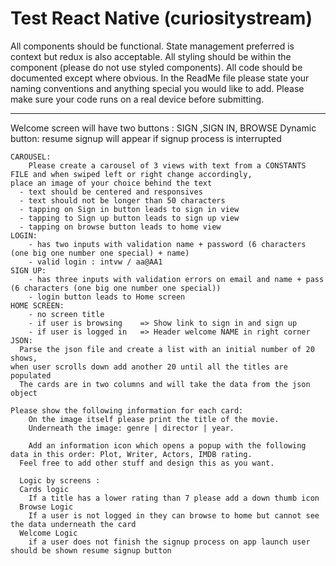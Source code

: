 # Test React Native (curiositystream)


All components should be functional.
State management preferred is context but redux is also acceptable.
All styling should be within the component (please do not use styled components).
All code should be documented except where obvious.
In the ReadMe file please state your naming conventions and anything special you would like to add.
Please make sure your code runs on a real device before submitting.

------------------------------------------------------------------------------------------------------------------------

   Welcome screen will have two buttons : SIGN ,SIGN IN, BROWSE
   Dynamic button: resume signup will appear if signup process is interrupted

    CAROUSEL:
		Please create a carousel of 3 views with text from a CONSTANTS FILE and when swiped left or right change accordingly, 
    place an image of your choice behind the text
	  - text should be centered and responsives
      - text should not be longer than 50 characters
	  - tapping on Sign in button leads to sign in view
	  - tapping to Sign up button leads to sign up view
	  - tapping on browse button leads to home view
    LOGIN: 
		- has two inputs with validation name + password (6 characters (one big one number one special) + name)
		- valid login : intvw / aa@AA1
    SIGN UP: 
		- has three inputs with validation errors on email and name + pass (6 characters (one big one number one special))
		- login button leads to Home screen
    HOME SCREEN:
		- no screen title
		- if user is browsing	 => Show link to sign in and sign up
		- if user is logged in 	 => Header welcome NAME in right corner
    JSON:
	  Parse the json file and create a list with an initial number of 20 shows, 
    when user scrolls down add another 20 until all the titles are populated
	  The cards are in two columns and will take the data from the json object

    Please show the following information for each card:
	    On the image itself please print the title of the movie.
	    Underneath the image: genre | director | year.
	    
	    Add an information icon which opens a popup with the following data in this order: Plot, Writer, Actors, IMDB rating. 
      Feel free to add other stuff and design this as you want.

      Logic by screens : 
      Cards logic
        If a title has a lower rating than 7 please add a down thumb icon 
      Browse Logic
        If a user is not logged in they can browse to home but cannot see the data underneath the card
      Welcome Logic
        if a user does not finish the signup process on app launch user should be shown resume signup button
